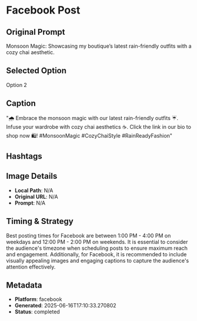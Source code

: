 # Facebook Post

## Original Prompt
Monsoon Magic: Showcasing my boutique’s latest rain-friendly outfits with a cozy chai aesthetic.

## Selected Option
Option 2

## Caption
"🌧️ Embrace the monsoon magic with our latest rain-friendly outfits ☔. Infuse your wardrobe with cozy chai aesthetics ☕. Click the link in our bio to shop now 🛍️! #MonsoonMagic #CozyChaiStyle #RainReadyFashion"

## Hashtags


## Image Details
- **Local Path**: N/A
- **Original URL**: N/A
- **Prompt**: N/A

## Timing & Strategy
Best posting times for Facebook are between 1:00 PM - 4:00 PM on weekdays and 12:00 PM - 2:00 PM on weekends. It is essential to consider the audience's timezone when scheduling posts to ensure maximum reach and engagement. Additionally, for Facebook, it is recommended to include visually appealing images and engaging captions to capture the audience's attention effectively.

## Metadata
- **Platform**: facebook
- **Generated**: 2025-06-16T17:10:33.270802
- **Status**: completed
